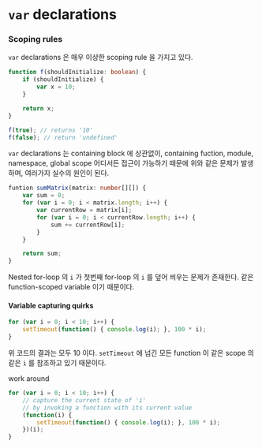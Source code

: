 # `var` declarations

### Scoping rules

`var` declarations 은 매우 이상한 scoping rule 을 가지고 있다.

```typescript
function f(shouldInitialize: boolean) {
    if (shouldInitialize) {
        var x = 10;
    }

    return x;
}

f(true); // returns '10'
f(false); // return 'undefined'
```

`var` declarations 는 containing block 에 상관없이, containing fuction, 
module, namespace, global scope 어디서든 접근이 가능하기 때문에 위와 같은 
문제가 발생하며, 여러가지 실수의 원인이 된다.

```typescript
funtion sumMatrix(matrix: number[][]) {
    var sum = 0;
    for (var i = 0; i < matrix.length; i++) {
        var currentRow = matrix[i];
        for (var i = 0; i < currentRow.length; i++) {
            sum += currentRow[i];
        }
    }

    return sum;
}
```

Nested for-loop 의 `i` 가 첫번째 for-loop 의 `i` 를 덮어 씌우는 문제가 
존재한다. 같은 function-scoped variable 이기 때문이다.

#### Variable capturing quirks

```typescript
for (var i = 0; i < 10; i++) {
    setTimeout(function() { console.log(i); }, 100 * i);
}
```

위 코드의 결과는 모두 10 이다. `setTimeout` 에 넘긴 모든 function 이
같은 scope 의 같은 `i` 를 참조하고 있기 때문이다.

work around

```typescript
for (var i = 0; i < 10; i++) {
    // capture the current state of 'i'
    // by invoking a function with its current value
    (function(i) {
        setTimeout(function() { console.log(i); }, 100 * i);
    })(i);
}
